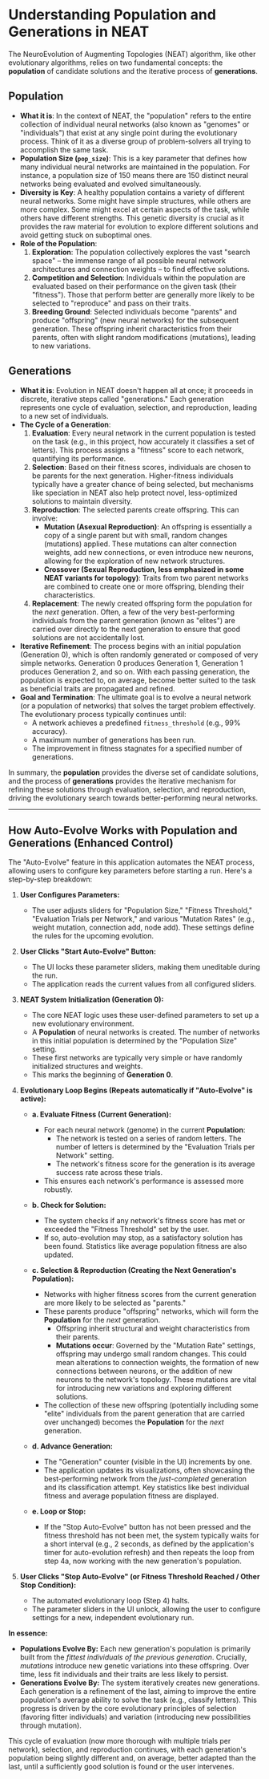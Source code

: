 # Understanding Population and Generations in NEAT

The NeuroEvolution of Augmenting Topologies (NEAT) algorithm, like other evolutionary algorithms, relies on two fundamental concepts: the **population** of candidate solutions and the iterative process of **generations**.

## Population

*   **What it is**: In the context of NEAT, the "population" refers to the entire collection of individual neural networks (also known as "genomes" or "individuals") that exist at any single point during the evolutionary process. Think of it as a diverse group of problem-solvers all trying to accomplish the same task.
*   **Population Size (`pop_size`)**: This is a key parameter that defines how many individual neural networks are maintained in the population. For instance, a population size of 150 means there are 150 distinct neural networks being evaluated and evolved simultaneously.
*   **Diversity is Key**: A healthy population contains a variety of different neural networks. Some might have simple structures, while others are more complex. Some might excel at certain aspects of the task, while others have different strengths. This genetic diversity is crucial as it provides the raw material for evolution to explore different solutions and avoid getting stuck on suboptimal ones.
*   **Role of the Population**:
    1.  **Exploration**: The population collectively explores the vast "search space" – the immense range of all possible neural network architectures and connection weights – to find effective solutions.
    2.  **Competition and Selection**: Individuals within the population are evaluated based on their performance on the given task (their "fitness"). Those that perform better are generally more likely to be selected to "reproduce" and pass on their traits.
    3.  **Breeding Ground**: Selected individuals become "parents" and produce "offspring" (new neural networks) for the subsequent generation. These offspring inherit characteristics from their parents, often with slight random modifications (mutations), leading to new variations.

## Generations

*   **What it is**: Evolution in NEAT doesn't happen all at once; it proceeds in discrete, iterative steps called "generations." Each generation represents one cycle of evaluation, selection, and reproduction, leading to a new set of individuals.
*   **The Cycle of a Generation**:
    1.  **Evaluation**: Every neural network in the current population is tested on the task (e.g., in this project, how accurately it classifies a set of letters). This process assigns a "fitness" score to each network, quantifying its performance.
    2.  **Selection**: Based on their fitness scores, individuals are chosen to be parents for the next generation. Higher-fitness individuals typically have a greater chance of being selected, but mechanisms like speciation in NEAT also help protect novel, less-optimized solutions to maintain diversity.
    3.  **Reproduction**: The selected parents create offspring. This can involve:
        *   **Mutation (Asexual Reproduction)**: An offspring is essentially a copy of a single parent but with small, random changes (mutations) applied. These mutations can alter connection weights, add new connections, or even introduce new neurons, allowing for the exploration of new network structures.
        *   **Crossover (Sexual Reproduction, less emphasized in some NEAT variants for topology)**: Traits from two parent networks are combined to create one or more offspring, blending their characteristics.
    4.  **Replacement**: The newly created offspring form the population for the *next* generation. Often, a few of the very best-performing individuals from the parent generation (known as "elites") are carried over directly to the next generation to ensure that good solutions are not accidentally lost.
*   **Iterative Refinement**: The process begins with an initial population (Generation 0), which is often randomly generated or composed of very simple networks. Generation 0 produces Generation 1, Generation 1 produces Generation 2, and so on. With each passing generation, the population is expected to, on average, become better suited to the task as beneficial traits are propagated and refined.
*   **Goal and Termination**: The ultimate goal is to evolve a neural network (or a population of networks) that solves the target problem effectively. The evolutionary process typically continues until:
    *   A network achieves a predefined `fitness_threshold` (e.g., 99% accuracy).
    *   A maximum number of generations has been run.
    *   The improvement in fitness stagnates for a specified number of generations.

In summary, the **population** provides the diverse set of candidate solutions, and the process of **generations** provides the iterative mechanism for refining these solutions through evaluation, selection, and reproduction, driving the evolutionary search towards better-performing neural networks.

---

## How Auto-Evolve Works with Population and Generations (Enhanced Control)

The "Auto-Evolve" feature in this application automates the NEAT process, allowing users to configure key parameters before starting a run. Here's a step-by-step breakdown:

1.  **User Configures Parameters:**
    *   The user adjusts sliders for "Population Size," "Fitness Threshold," "Evaluation Trials per Network," and various "Mutation Rates" (e.g., weight mutation, connection add, node add). These settings define the rules for the upcoming evolution.

2.  **User Clicks "Start Auto-Evolve" Button:**
    *   The UI locks these parameter sliders, making them uneditable during the run.
    *   The application reads the current values from all configured sliders.

3.  **NEAT System Initialization (Generation 0):**
    *   The core NEAT logic uses these user-defined parameters to set up a new evolutionary environment.
    *   A **Population** of neural networks is created. The number of networks in this initial population is determined by the "Population Size" setting.
    *   These first networks are typically very simple or have randomly initialized structures and weights.
    *   This marks the beginning of **Generation 0**.

4.  **Evolutionary Loop Begins (Repeats automatically if "Auto-Evolve" is active):**

    *   **a. Evaluate Fitness (Current Generation):**
        *   For each neural network (genome) in the current **Population**:
            *   The network is tested on a series of random letters. The number of letters is determined by the "Evaluation Trials per Network" setting.
            *   The network's fitness score for the generation is its average success rate across these trials.
        *   This ensures each network's performance is assessed more robustly.

    *   **b. Check for Solution:**
        *   The system checks if any network's fitness score has met or exceeded the "Fitness Threshold" set by the user.
        *   If so, auto-evolution may stop, as a satisfactory solution has been found. Statistics like average population fitness are also updated.

    *   **c. Selection & Reproduction (Creating the Next Generation's Population):**
        *   Networks with higher fitness scores from the current generation are more likely to be selected as "parents."
        *   These parents produce "offspring" networks, which will form the **Population** for the *next* generation.
            *   Offspring inherit structural and weight characteristics from their parents.
            *   **Mutations occur**: Governed by the "Mutation Rate" settings, offspring may undergo small random changes. This could mean alterations to connection weights, the formation of new connections between neurons, or the addition of new neurons to the network's topology. These mutations are vital for introducing new variations and exploring different solutions.
        *   The collection of these new offspring (potentially including some "elite" individuals from the parent generation that are carried over unchanged) becomes the **Population** for the *next* generation.

    *   **d. Advance Generation:**
        *   The "Generation" counter (visible in the UI) increments by one.
        *   The application updates its visualizations, often showcasing the best-performing network from the *just-completed* generation and its classification attempt. Key statistics like best individual fitness and average population fitness are displayed.

    *   **e. Loop or Stop:**
        *   If the "Stop Auto-Evolve" button has not been pressed and the fitness threshold has not been met, the system typically waits for a short interval (e.g., 2 seconds, as defined by the application's timer for auto-evolution refresh) and then repeats the loop from step 4a, now working with the new generation's population.

5.  **User Clicks "Stop Auto-Evolve" (or Fitness Threshold Reached / Other Stop Condition):**
    *   The automated evolutionary loop (Step 4) halts.
    *   The parameter sliders in the UI unlock, allowing the user to configure settings for a new, independent evolutionary run.

**In essence:**

*   **Populations Evolve By:** Each new generation's population is primarily built from the *fittest individuals of the previous generation*. Crucially, *mutations* introduce new genetic variations into these offspring. Over time, less fit individuals and their traits are less likely to persist.
*   **Generations Evolve By:** The system iteratively creates new generations. Each generation is a refinement of the last, aiming to improve the entire population's average ability to solve the task (e.g., classify letters). This progress is driven by the core evolutionary principles of selection (favoring fitter individuals) and variation (introducing new possibilities through mutation).

This cycle of evaluation (now more thorough with multiple trials per network), selection, and reproduction continues, with each generation's population being slightly different and, on average, better adapted than the last, until a sufficiently good solution is found or the user intervenes.
